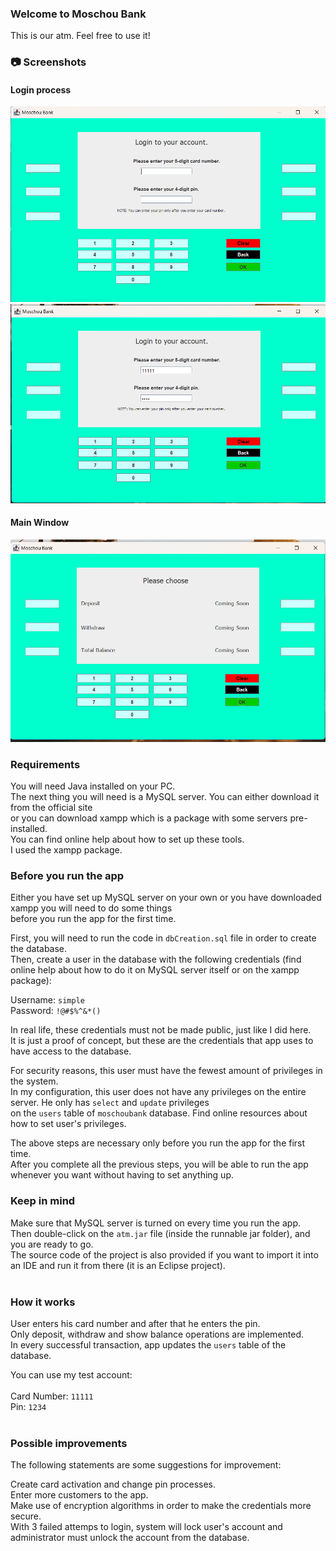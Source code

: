 ### Welcome to Moschou Bank

This is our atm. Feel free to use it! 

### 📷 Screenshots
#### Login process
![Login](screenshots/image1.png) <br>
![Interface](screenshots/image2.png) <br>

#### Main Window
![Interface](screenshots/image3.png)

### Requirements
You will need Java installed on your PC. <br>
The next thing you will need is a MySQL server. You can either download it from the official site <br>
or you can download xampp which is a package with some servers pre-installed. <br>
You can find online help about how to set up these tools.<br>
I used the xampp package. <br>

### Before you run the app
Either you have set up MySQL server on your own or you have downloaded xampp you will need to do some things<br>
before you run the app for the first time. <br>

First, you will need to run the code in ```dbCreation.sql``` file in order to create the database.<br>
Then, create a user in the database with the following credentials (find online help about how to do it on MySQL server itself or on the xampp package): <br>

Username: ```simple``` <br>
Password: ```!@#$%^&*()``` <br>

In real life, these credentials must not be made public, just like I did here.<br>
It is just a proof of concept, but these are the credentials that app uses to have access to the database. <br>

For security reasons, this user must have the fewest amount of privileges in the system. <br>
In my configuration, this user does not have any privileges on the entire server. He only has ```select``` and ```update``` privileges <br>
on the ```users``` table of ```moschoubank``` database. Find online resources about how to set user's privileges. <br>

The above steps are necessary only before you run the app for the first time. <br>
After you complete all the previous steps, you will be able to run the app whenever you want without having to set anything up. <br>

### Keep in mind
Make sure that MySQL server is turned on every time you run the app. <br>
Then double-click on the ```atm.jar``` file (inside the runnable jar folder), and you are ready to go.<br>
The source code of the project is also provided if you want to import it into an IDE and run it from there (it is an Eclipse project). <br><br>

### How it works
User enters his card number and after that he enters the pin. <br>
Only deposit, withdraw and show balance operations are implemented. <br>
In every successful transaction, app updates the ```users``` table of the database. <br>

You can use my test account: <br><br>
Card Number: ```11111``` <br>
Pin: ```1234``` <br><br>

### Possible improvements
The following statements are some suggestions for improvement:

Create card activation and change pin processes. <br>
Enter more customers to the app. <br>
Make use of encryption algorithms in order to make the credentials more secure. <br>
With 3 failed attemps to login, system will lock user's account and administrator must unlock the account from the database. <br>
